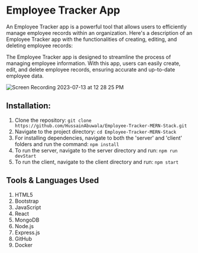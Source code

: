 # Employee Tracker App

An Employee Tracker app is a powerful tool that allows users to efficiently manage employee records within an organization. Here's a description of an Employee Tracker app with the functionalities of creating, editing, and deleting employee records:

The Employee Tracker app is designed to streamline the process of managing employee information. With this app, users can easily create, edit, and delete employee records, ensuring accurate and up-to-date employee data.

![Screen Recording 2023-07-13 at 12 28 25 PM](https://github.com/HussainAbuwala/Employee-Tracker-MERN-Stack/assets/77569166/75615dab-b165-46c6-8d53-e9742cfb411a)

## Installation:

1. Clone the repository: `git clone https://github.com/HussainAbuwala/Employee-Tracker-MERN-Stack.git`
2. Navigate to the project directory: `cd Employee-Tracker-MERN-Stack`
3. For installing dependencies, navigate to both the 'server' and 'client' folders and run the command: `npm install`
4. To run the server, navigate to the server directory and run: `npm run devStart`
5. To run the client, navigate to the client directory and run: `npm start`

## Tools & Languages Used

1. HTML5
2. Bootstrap
3. JavaScript
4. React
5. MongoDB
6. Node.js
7. Express.js
8. GitHub
9. Docker
